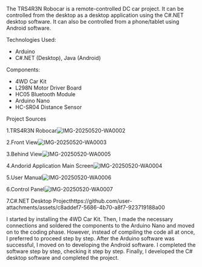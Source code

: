 The TRS4R3N Robocar is a remote-controlled DC car project. It can be controlled from the desktop as a desktop application using the C#.NET desktop software. It can also be controlled from a phone/tablet using Android software.

Technologies Used:
- Arduino
- C#.NET (Desktop), Java (Android)

Components:
- 4WD Car Kit
- L298N Motor Driver Board
- HC05 Bluetooth Module
- Arduino Nano
- HC-SR04 Distance Sensor

Project Sources

1.TRS4R3N Robocar![IMG-20250520-WA0002](https://github.com/user-attachments/assets/b9e4f26c-faf4-4a9e-a4c3-3895e5c529e4)

2.Front View![IMG-20250520-WA0003](https://github.com/user-attachments/assets/22c24f0f-12a2-4869-9cf8-ad1fe811bac8)

3.Behind View![IMG-20250520-WA0005](https://github.com/user-attachments/assets/9d1e7de1-3a32-4d4c-8ea2-b62eb9988fba)

4.Andorid Application Main Screen![IMG-20250520-WA0004](https://github.com/user-attachments/assets/1b7abd3d-b701-4156-b6a8-1795f3ae060e)

5.User Manual![IMG-20250520-WA0006](https://github.com/user-attachments/assets/52a1373f-ca64-42ab-9f20-578e0a5f0f88)

6.Control Panel![IMG-20250520-WA0007](https://github.com/user-attachments/assets/c48e41b7-8fda-481b-84ae-48991529acf8)

7.C#.NET Desktop Projecthttps://github.com/user-attachments/assets/c8addef7-5686-4b70-a8f7-923719188a00

I started by installing the 4WD Car Kit. Then, I made the necessary connections and soldered the components to the Arduino Nano and moved on to the coding phase. However, instead of compiling the code all at once, I preferred to proceed step by step. After the Arduino software was successful, I moved on to developing the Android software. I completed the software step by step, checking it step by step. Finally, I developed the C# desktop software and completed the project.
